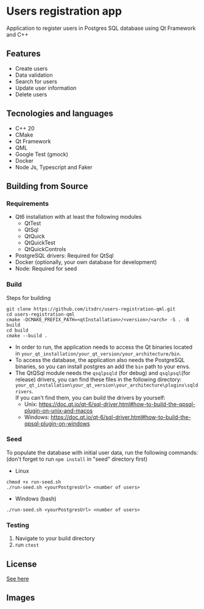 # Users registration app
Application to register users in Postgres SQL database using Qt Framework and C++

## Features 
- Create users
- Data validation
- Search for users
- Update user information
- Delete users

## Tecnologies and languages
- C++ 20
- CMake
- Qt Framework
- QML 
- Google Test (gmock)
- Docker
- Node Js, Typescript and Faker

## Building from Source

### Requirements
- Qt6 installation with at least the following modules
  - QtTest
  - QtSql
  - QtQuick
  - QtQuickTest
  - QtQuickControls
- PostgreSQL drivers: Required for QtSql 
- Docker (optionally, your own database for development)
- Node: Required for seed

### Build
Steps for building
```
git clone https://github.com/itsdrc/users-registration-qml.git
cd users-registration-qml
cmake -DCMAKE_PREFIX_PATH=<qtInstallation>/<version>/<arch> -S . -B build
cd build
cmake --build .
```

- In order to run, the application needs to access the Qt binaries
located in `your_qt_installation/your_qt_version/your_architecture/bin`.
- To access the database, the application also needs the PostgreSQL binaries,
so you can install postgres an add the `bin` path to your envs.
- The QtQSql module needs the `qsqlpsqld` (for debug) and `qsqlpsql`(for release) drivers,
you can find these files in the following directory: `your_qt_installation\your_qt_version\your_architecture\plugins\sqldrivers`.  
If you can't find them, you can build the drivers by yourself: 
   - Unix: https://doc.qt.io/qt-6/sql-driver.html#how-to-build-the-qpsql-plugin-on-unix-and-macos
   - Windows: https://doc.qt.io/qt-6/sql-driver.html#how-to-build-the-qpsql-plugin-on-windows


### Seed
To populate the database with initial user data, run the following commands:
(don't forget to run `npm install` in "seed" directory first)
- Linux
```
chmod +x run-seed.sh
./run-seed.sh <yourPostgresUrl> <number of users>
```
- Windows (bash)
```
./run-seed.sh <yourPostgresUrl> <number of users>
```

### Testing
1. Navigate to your build directory
2. run ``ctest``

## License
[See here](https://github.com/itsdrc/users-registration-qml/blob/main/LICENSE)

## Images
